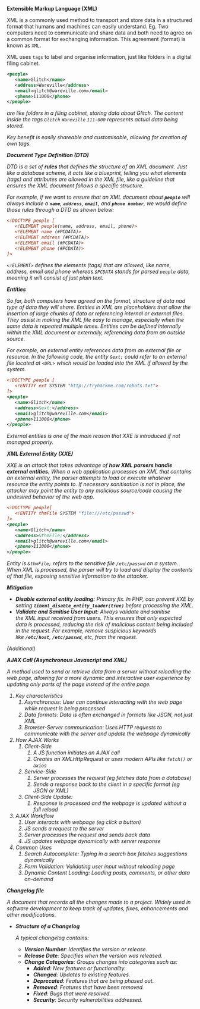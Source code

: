 **Extensible Markup Language (XML)**

XML is a commonly used method to transport and store data in a structured format that humans and machines can easily understand. Eg. Two computers need to communicate and share data and both need to agree on a common format for exchanging information. This agreement (format) is known as `XML`.

XML uses `tags` to label and organise information, just like folders in a digital filing cabinet.

```xml
<people>
   <name>Glitch</name>
   <address>Wareville</address>
   <email>glitch@wareville.com</email>
   <phone>111000</phone>
</people>
```

*<people> <name> <address>* are like folders in a filing cabinet, storing data about Glitch. The content inside the tags `Glitch` `Wareville` `111-000` represents actual data being stored. 

Key benefit is easily shareable and customisable, allowing for creation of own tags.

**Document Type Definition (DTD)**

DTD is a set of **rules** that defines the structure of an XML document. Just like a database scheme, it acts like a blueprint, telling you what elements (tags) and attributes are allowed in the XML file, like a guideline that ensures the XML document follows a specific structure.

For example, if we want to ensure that an XML document about **`people`** will always include a **`name`**, **`address`**, **`email`**, and **`phone number`**, we would define those rules through a DTD as shown below:

```xml
<!DOCTYPE people [
   <!ELEMENT people(name, address, email, phone)>
   <!ELEMENT name (#PCDATA)>
   <!ELEMENT address (#PCDATA)>
   <!ELEMENT email (#PCDATA)>
   <!ELEMENT phone (#PCDATA)>
]>
```

`<!ELEMENT>` defines the elements (tags) that are allowed, like name, address, email and phone whereas `$PCDATA` stands for parsed `people` data, meaning it will consist of just plain text.

**Entities**

So far, both computers have agreed on the format, structure of data nad type of data they will share. Entities in XML are placeholders that allow the insertion of large *chunks* of data or referencing internal or external files. They assist in making the XML file easy to manage, especially when the same data is repeated multiple times. Entities can be defined internally within the XML document or externally, referencing data from an outside source.

For example, an external entity references data from an external file or resource. In the following code, the entity `&ext;` could refer to an external file located at `<URL>` which would be loaded into the XML if allowed by the system.

```xml
<!DOCTYPE people [
   <!ENTITY ext SYSTEM "http://tryhackme.com/robots.txt">
]>
<people>
   <name>Glitch</name>
   <address>&ext;</address>
   <email>glitch@wareville.com</email>
   <phone>111000</phone>
</people>
```

External entities is one of the main reason that XXE is introduced if not managed properly.

**XML External Entity (XXE)**

XXE is an attack that takes advantage of **how XML parsers handle external entities.** When a web application processes an XML that contains an external entity, the parser attempts to load or execute whatever resource the entity points to. If necessary sanitisation is not in place, the attacker may point the entity to any malicious source/code causing the undesired behavior of the web app.

```xml
<!DOCTYPE people[
   <!ENTITY thmFile SYSTEM "file:///etc/passwd">
]>
<people>
   <name>Glitch</name>
   <address>&thmFile;</address>
   <email>glitch@wareville.com</email>
   <phone>111000</phone>
</people>
```

Entity is `&thmFile;` refers to the sensitive file `/etc/passwd` on a system. When XML is processed, the parser will try to load and display the contents of that file, exposing sensitive information to the attacker.

**Mitigation**

- **Disable external entity loading:** Primary fix. In PHP, can prevent XXE by setting **`libxml_disable_entity_loader(true)`** before processing the XML.
- **Validate and Sanitise User Input**: Always validate and sanitise the XML input received from users. This ensures that only expected data is processed, reducing the risk of malicious content being included in the request. For example, remove suspicious keywords like **`/etc/host`**, **`/etc/passwd`**, etc, from the request.

(Additional)

**AJAX Call (Asynchronous Javascript and XML)**

A method used to send or retrieve data from a server without reloading the web page, allowing for a more dynamic and interactive user experience by updating only parts of the page instead of the entire page.

1. Key characteristics
    1. Asynchronous: User can continue interacting with the web page while request is being processed
    2. Data formats: Data is often exchanged in formats like JSON, not just XML
    3. Browser-Server communication: Uses HTTP requests to communicate with the server and update the webpage dynamically
2. How AJAX Works
    1. Client-Side
        1. A JS function initiates an AJAX call
        2. Creates an XMLHttpRequest or uses modern APIs like `fetch()` or `axios`
    2. Service-Side
        1. Server processes the request (eg fetches data from a database)
        2. Sends a response back to the client in a specific format (eg JSON or XML)
    3. Client-Side Update:
        1. Response is processed and the webpage is updated without a full reload
3. AJAX Workflow
    1. User interacts with webpage (eg click a button)
    2. JS sends a request to the server
    3. Server processes the request and sends back data
    4. JS updates webpage dynamically with server response
4. Common Uses
    1. Search Autocomplete: Typing in a search box fetches suggestions dynamically
    2. Form Validation: Validating user input without reloading page
    3. Dynamic Content Loading: Loading posts, comments, or other data on-demand

**Changelog file**

A document that records all the changes made to a project. Widely used in software development to keep track of updates, fixes, enhancements and other modifications.

- **Structure of a Changelog**
    
    A typical changelog contains:
    
    - **Version Number**: Identifies the version or release.
    - **Release Date**: Specifies when the version was released.
    - **Change Categories**: Groups changes into categories such as:
        - **Added**: New features or functionality.
        - **Changed**: Updates to existing features.
        - **Deprecated**: Features that are being phased out.
        - **Removed**: Features that have been removed.
        - **Fixed**: Bugs that were resolved.
        - **Security**: Security vulnerabilities addressed.

